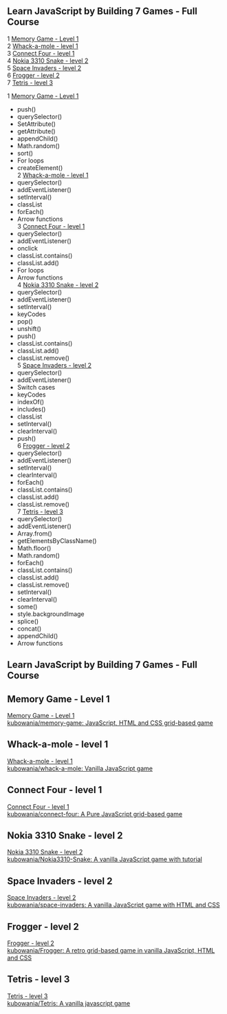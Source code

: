## Learn JavaScript by Building 7 Games - Full Course
1 [Memory Game - Level 1](#Memory-Game---Level-1)  
2 [Whack-a-mole - level 1](#Whack-a-mole---level-1)  
3 [Connect Four - level 1](#Connect-Four---level-1)  
4 [Nokia 3310 Snake - level 2](#Nokia-3310-Snake---level-2)  
5 [Space Invaders - level 2](#Space-Invaders---level-2)  
6 [Frogger - level 2](#Frogger---level-2)  
7 [Tetris - level 3](#Tetris---level-3)  

1 [Memory Game - Level 1](#Memory-Game---Level-1)  
- push()
- querySelector()
- SetAttribute()
- getAttribute()
- appendChild()
- Math.random()
- sort()
- For loops
- createElement()  
2 [Whack-a-mole - level 1](#Whack-a-mole---level-1)  
- querySelector()
- addEventListener()
- setInterval()
- classList
- forEach()
- Arrow functions  
3 [Connect Four - level 1](#Connect-Four---level-1)  
- querySelector()
- addEventListener()
- onclick
- classList.contains()
- classList.add()
- For loops
- Arrow functions  
4 [Nokia 3310 Snake - level 2](#Nokia-3310-Snake---level-2)  
- querySelector()
- addEventListener()
- setInterval()
- keyCodes
- pop()
- unshift()
- push()
- classList.contains()
- classList.add()
- classList.remove()  
5 [Space Invaders - level 2](#Space-Invaders---level-2)  
- querySelector()
- addEventListener()
- Switch cases
- keyCodes
- indexOf()
- includes()
- classList
- setInterval()
- clearInterval()
- push()  
6 [Frogger - level 2](#Frogger---level-2)  
- querySelector()
- addEventListener()
- setInterval()
- clearInterval()
- forEach()
- classList.contains()
- classList.add()
- classList.remove()  
7 [Tetris - level 3](#Tetris---level-3)  
- querySelector()
- addEventListener()
- Array.from()
- getElementsByClassName()
- Math.floor()
- Math.random()
- forEach()
- classList.contains()
- classList.add()
- classList.remove()
- setInterval()
- clearInterval()
- some()
- style.backgroundImage
- splice()
- concat()
- appendChild()
- Arrow functions  

## Learn JavaScript by Building 7 Games - Full Course
## Memory Game - Level 1  
[Memory Game - Level 1](https://www.youtube.com/watch?v=lhNdUVh3qCc&t=115s)  
[kubowania/memory-game: JavaScript, HTML and CSS grid-based game](https://github.com/kubowania/memory-game)   

  
## Whack-a-mole - level 1  
[Whack-a-mole - level 1](https://www.youtube.com/watch?v=lhNdUVh3qCc&t=699s)  
[kubowania/whack-a-mole: Vanilla JavaScript game](https://github.com/kubowania/whack-a-mole)   
  
## Connect Four - level 1  
[Connect Four - level 1](https://www.youtube.com/watch?v=lhNdUVh3qCc&t=1187s)  
[kubowania/connect-four: A Pure JavaScript grid-based game](https://github.com/kubowania/connect-four)   
  
## Nokia 3310 Snake - level 2  
[Nokia 3310 Snake - level 2](https://www.youtube.com/watch?v=lhNdUVh3qCc&t=1657s)  
[kubowania/Nokia3310-Snake: A vanilla JavaScript game with tutorial](https://github.com/kubowania/Nokia3310-Snake)   
  
## Space Invaders - level 2  
[Space Invaders - level 2](https://www.youtube.com/watch?v=lhNdUVh3qCc&t=2590s)  
[kubowania/space-invaders: A vanilla JavaScript game with HTML and CSS](https://github.com/kubowania/space-invaders)   
  
## Frogger - level 2  
[Frogger - level 2](https://www.youtube.com/watch?v=lhNdUVh3qCc&t=3546s)  
[kubowania/Frogger: A retro grid-based game in vanilla JavaScript, HTML and CSS](https://github.com/kubowania/Frogger)   
  
## Tetris - level 3  
[Tetris - level 3](https://www.youtube.com/watch?v=lhNdUVh3qCc&t=1178s)  
[kubowania/Tetris: A vanilla javascript game](https://github.com/kubowania/Tetris)  
  
